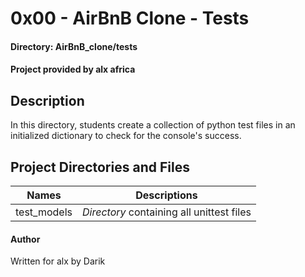 # 0x00 - AirBnB Clone - Tests
#### Directory: AirBnB_clone/tests
#### Project provided by alx africa

## Description
In this directory, students create a collection of python test files in an initialized dictionary to check for the console's success.

## Project Directories and Files

Names | Descriptions
----- | -------------------
test_models | *Directory* containing all unittest files

#### Author
Written for alx by Darik

